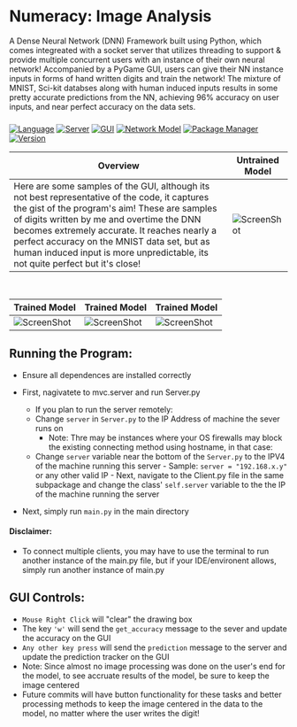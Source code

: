 # Numeracy: Image Analysis
A Dense Neural Network (DNN) Framework built using Python, which comes integreated with a socket server that utilizes threading to support & provide multiple concurrent users with an instance of their own neural network! Accompanied by a PyGame GUI, users can give their NN instance inputs in forms of hand written digits and train the network! The mixture of MNIST, Sci-kit databses along with human induced inputs results in some pretty accurate predictions from the NN, achieving 96% accuracy on user inputs, and near perfect accuracy on the data sets.

###
[![Language](https://img.shields.io/badge/Language-Python-blue)](https://shields.io/)
[![Server](https://img.shields.io/badge/Server-Socket.io-blue)](https://shields.io/)
[![GUI](https://img.shields.io/badge/GUI-PyGame-blue)]()
[![Network Model](https://img.shields.io/badge/Network%20Model-Custom-blue)]()
[![Package Manager](https://img.shields.io/badge/Package%20Manager-Pip-pink)](https://shields.io/)
[![Version](https://img.shields.io/badge/Version-1.0.0-green)]()


|Overview| Untrained Model |
|-------------| ------------- |
|Here are some samples of the GUI, although its not best representative of the code, it captures the gist of the program's aim! These are samples of digits written by me and overtime the DNN becomes extremely accurate. It reaches nearly a perfect accuracy on the MNIST data set, but as human induced input is more unpredictable, its not quite perfect but it's close!| ![ScreenShot](https://raw.github.com/vrundpat/Numeracy/master/Previews/BadPredict1.png) |

<br>

|  Trained Model  |  Trained Model |  Trained Model |
|  -------------  |  ------------- |  ------------- |
| ![ScreenShot](https://raw.github.com/vrundpat/Numeracy/master/Previews/GoodPredict2.png) | ![ScreenShot](https://raw.github.com/vrundpat/Numeracy/master/Previews/GoodPredict8.png)  | ![ScreenShot](https://raw.github.com/vrundpat/Numeracy/master/Previews/GoodPredict0.png)  |

## Running the Program:
  - Ensure all dependences are installed correctly
  - First, nagivatete to mvc.server and run Server.py 
    - If you plan to run the server remotely:
     - Change ```server``` in ```Server.py``` to the IP Address of machine the sever runs on
        - Note: Thre may be instances where your OS firewalls may block the existing connecting method using hostname, in that case:
     - Change ```server``` variable near the bottom of the ```Server.py``` to the IPV4 of the machine running this server
                - Sample: ```server = "192.168.x.y"``` or any other valid IP
            - Next, navigate to the Client.py file in the same subpackage and change the class' ```self.server``` variable to the the IP of the machine running the server
            
  - Next, simply run ```main.py``` in the main directory
  #### Disclaimer: 
  - To connect multiple clients, you may have to use the terminal to run another instance of the main.py file, but if your IDE/environent allows, simply run another instance of main.py
   
  

## GUI Controls:
  - ```Mouse Right Click``` will "clear" the drawing box
  - The key ```'w'``` will send the ```get_accuracy``` message to the sever and update the accuracy on the GUI
  - ```Any other key press``` will send the ```prediction``` message to the server and update the prediction tracker on the GUI
  - Note: Since almost no image processing was done on the user's end for the model, to see accruate results of the model, be sure to keep the image centered
  - Future commits will have button functionality for these tasks and better processing methods to keep the image centered in the data to the model, no matter where the user writes the digit!
